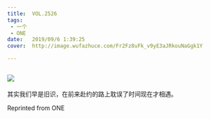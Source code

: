 ```yaml
---
title:	VOL.2526
tags:
 - 一个
 - ONE
date:	2019/09/6 1:39:25
cover:	http://image.wufazhuce.com/Fr2Fz8uFk_v9yE3aJRkouNaGgk1Y

---
```

![](http://image.wufazhuce.com/Fr2Fz8uFk_v9yE3aJRkouNaGgk1Y)
---

其实我们早是旧识，在前来赴约的路上耽误了时间现在才相遇。
 
Reprinted from ONE
